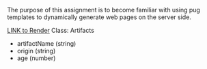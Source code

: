 The purpose of this assignment is to become familiar with using pug templates to dynamically generate web pages on the server side.


[LINK to Render](https://f24db41narra.onrender.com)
Class: Artifacts
- artifactName (string)
- origin (string)
- age (number)
